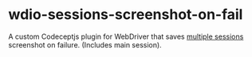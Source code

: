 # wdio-sessions-screenshot-on-fail
A custom Codeceptjs plugin for WebDriver that saves [multiple sessions](https://codecept.io/acceptance/#multiple-sessions) screenshot on failure. (Includes main session).


